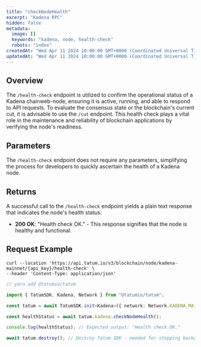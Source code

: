 ```yaml
---
title: "checkNodeHealth"
excerpt: "Kadena RPC"
hidden: false
metadata:
  image: []
  keywords: "kadena, node, health-check"
  robots: "index"
createdAt: "Wed Apr 11 2024 10:00:00 GMT+0000 (Coordinated Universal Time)"
updatedAt: "Wed Apr 11 2024 10:00:00 GMT+0000 (Coordinated Universal Time)"
---
```


## Overview

The `/health-check` endpoint is utilized to confirm the operational status of a Kadena chainweb-node, ensuring it is active, running, and able to respond to API requests. To evaluate the consensus state or the blockchain's current cut, it is advisable to use the `/cut` endpoint. This health check plays a vital role in the maintenance and reliability of blockchain applications by verifying the node's readiness.

## Parameters

The `/health-check` endpoint does not require any parameters, simplifying the process for developers to quickly ascertain the health of a Kadena node.

## Returns

A successful call to the `/health-check` endpoint yields a plain text response that indicates the node's health status:

- **200 OK**: "Health check OK." - This response signifies that the node is healthy and functional.

## Request Example

```curl
curl --location 'https://api.tatum.io/v3/blockchain/node/kadena-mainnet/{api_key}/health-check' \
--header 'Content-Type: application/json'
```

```typescript
// yarn add @tatumio/tatum

import { TatumSDK, Kadena, Network } from "@tatumio/tatum";

const tatum = await TatumSDK.init<Kadena>({ network: Network.KADENA_MAINNET });

const healthStatus = await tatum.kadena.checkNodeHealth();

console.log(healthStatus); // Expected output: "Health check OK."

await tatum.destroy(); // Destroy Tatum SDK - needed for stopping background jobs
```
